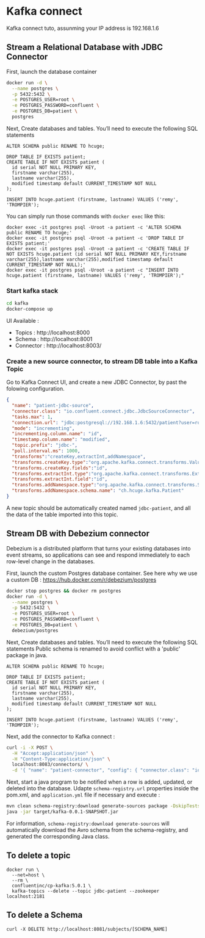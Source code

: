 # Kafka connect
Kafka connect tuto, assunming your IP address is 192.168.1.6


## Stream a Relational Database with JDBC Connector
First, launch the database container
```sh
docker run -d \
  --name postgres \
  -p 5432:5432 \
  -e POSTGRES_USER=root \
  -e POSTGRES_PASSWORD=confluent \
  -e POSTGRES_DB=patient \
  postgres
```

Next, Create databases and tables. You’ll need to execute the following SQL statements

```
ALTER SCHEMA public RENAME TO hcuge;

DROP TABLE IF EXISTS patient;
CREATE TABLE IF NOT EXISTS patient (
  id serial NOT NULL PRIMARY KEY,
  firstname varchar(255),
  lastname varchar(255),
  modified timestamp default CURRENT_TIMESTAMP NOT NULL
);

INSERT INTO hcuge.patient (firstname, lastname) VALUES ('remy', 'TROMPIER');
```

You can simply run those commands with `docker exec` like this:
```
docker exec -it postgres psql -Uroot -a patient -c 'ALTER SCHEMA public RENAME TO hcuge;'
docker exec -it postgres psql -Uroot -a patient -c 'DROP TABLE IF EXISTS patient;'
docker exec -it postgres psql -Uroot -a patient -c 'CREATE TABLE IF NOT EXISTS hcuge.patient (id serial NOT NULL PRIMARY KEY,firstname varchar(255),lastname varchar(255),modified timestamp default CURRENT_TIMESTAMP NOT NULL);'
docker exec -it postgres psql -Uroot -a patient -c "INSERT INTO hcuge.patient (firstname, lastname) VALUES ('remy', 'TROMPIER');"
```


### Start kafka stack
```sh
cd kafka
docker-compose up
```

UI Available : 
 - Topics : http://localhost:8000
 - Schema : http://localhost:8001
 - Connector : http://localhost:8003/


### Create a new source connector, to stream DB table into a Kafka Topic
Go to Kafka Connect UI, and create a new JDBC Connector, by past the folowing configuration.

```json
{
  "name": "patient-jdbc-source",
  "connector.class": "io.confluent.connect.jdbc.JdbcSourceConnector",
  "tasks.max": 1,
  "connection.url": "jdbc:postgresql://192.168.1.6:5432/patient?user=root&password=confluent",
  "mode": "incrementing",
  "incrementing.column.name": "id",
  "timestamp.column.name": "modified",
  "topic.prefix": "jdbc-",
  "poll.interval.ms": 1000,
  "transforms":"createKey,extractInt,addNamespace",
  "transforms.createKey.type":"org.apache.kafka.connect.transforms.ValueToKey",
  "transforms.createKey.fields":"id",
  "transforms.extractInt.type":"org.apache.kafka.connect.transforms.ExtractField$Key",
  "transforms.extractInt.field":"id",
  "transforms.addNamespace.type":"org.apache.kafka.connect.transforms.SetSchemaMetadata$Value",
  "transforms.addNamespace.schema.name": "ch.hcuge.kafka.Patient"
}
```

A new topic should be automatically created named `jdbc-patient`, and all the data of the table imported into this topic.


## Stream DB with Debezium connector
Debezium is a distributed platform that turns your existing databases into event streams, so applications can see and respond immediately to each row-level change in the databases.

First, launch the custom Postgres database container.
See here why we use a custom DB : https://hub.docker.com/r/debezium/postgres

```sh
docker stop postgres && docker rm postgres
docker run -d \
  --name postgres \
  -p 5432:5432 \
  -e POSTGRES_USER=root \
  -e POSTGRES_PASSWORD=confluent \
  -e POSTGRES_DB=patient \
  debezium/postgres
```

Next, Create databases and tables. You’ll need to execute the following SQL statements
Public schema is renamed to avoid conflict with a 'public' package in java.
```
ALTER SCHEMA public RENAME TO hcuge;

DROP TABLE IF EXISTS patient;
CREATE TABLE IF NOT EXISTS patient (
  id serial NOT NULL PRIMARY KEY,
  firstname varchar(255),
  lastname varchar(255),
  modified timestamp default CURRENT_TIMESTAMP NOT NULL
);

INSERT INTO hcuge.patient (firstname, lastname) VALUES ('remy', 'TROMPIER');
```

Next, add the connector to Kafka connect : 

```sh
curl -i -X POST \
  -H "Accept:application/json" \
  -H "Content-Type:application/json" \
  localhost:8083/connectors/ \
  -d '{ "name": "patient-connector", "config": { "connector.class": "io.debezium.connector.postgresql.PostgresConnector", "database.hostname": "192.168.1.6", "database.port": "5432", "database.user": "root", "database.password": "confluent", "database.dbname" : "patient", "database.server.name": "ch.hcuge.kafka", "table.whitelist": "hcuge.patient", "database.history.kafka.bootstrap.servers": "kafka:9092", "database.history.kafka.topic": "dbhistory.patient" } }'
```

Next, start a java program to be notified when a row is added, updated, or deleted into the database.
Udapte `schema-registry.url` properties inside the pom.xml, and `application.yml` file if necessary and execute :

```sh
mvn clean schema-registry:download generate-sources package -DskipTests
java -jar target/kafka-0.0.1-SNAPSHOT.jar
```

For information, `schema-registry:download generate-sources` will automatically download the Avro schema from the schema-registry, and generated the corresponding Java class.

## To delete a topic 
```
docker run \
  --net=host \
  --rm \
  confluentinc/cp-kafka:5.0.1 \
  kafka-topics --delete --topic jdbc-patient --zookeeper localhost:2181
```

## To delete a Schema 
```
curl -X DELETE http://localhost:8081/subjects/[SCHEMA_NAME]
```


